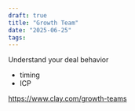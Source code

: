 ```yaml
---
draft: true
title: "Growth Team"
date: "2025-06-25"
tags: 
---
```

Understand your deal behavior
- timing
- ICP


https://www.clay.com/growth-teams